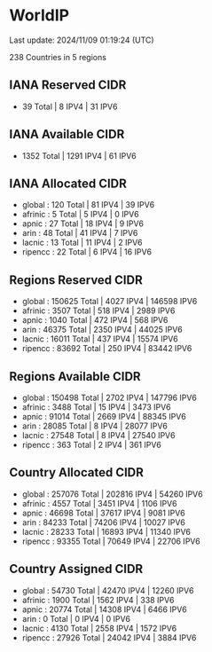 # WorldIP

Last update: 2024/11/09 01:19:24 (UTC)

238 Countries in 5 regions

## IANA Reserved CIDR

- 39 Total | 8 IPV4 | 31 IPV6

## IANA Available CIDR

- 1352 Total | 1291 IPV4 | 61 IPV6

## IANA Allocated CIDR

- global : 120 Total | 81 IPV4 | 39 IPV6
- afrinic : 5 Total | 5 IPV4 | 0 IPV6
- apnic : 27 Total | 18 IPV4 | 9 IPV6
- arin : 48 Total | 41 IPV4 | 7 IPV6
- lacnic : 13 Total | 11 IPV4 | 2 IPV6
- ripencc : 22 Total | 6 IPV4 | 16 IPV6

## Regions Reserved CIDR

- global : 150625 Total | 4027 IPV4 | 146598 IPV6
- afrinic : 3507 Total | 518 IPV4 | 2989 IPV6
- apnic : 1040 Total | 472 IPV4 | 568 IPV6
- arin : 46375 Total | 2350 IPV4 | 44025 IPV6
- lacnic : 16011 Total | 437 IPV4 | 15574 IPV6
- ripencc : 83692 Total | 250 IPV4 | 83442 IPV6

## Regions Available CIDR

- global : 150498 Total | 2702 IPV4 | 147796 IPV6
- afrinic : 3488 Total | 15 IPV4 | 3473 IPV6
- apnic : 91014 Total | 2669 IPV4 | 88345 IPV6
- arin : 28085 Total | 8 IPV4 | 28077 IPV6
- lacnic : 27548 Total | 8 IPV4 | 27540 IPV6
- ripencc : 363 Total | 2 IPV4 | 361 IPV6

## Country Allocated CIDR

- global : 257076 Total | 202816 IPV4 | 54260 IPV6
- afrinic : 4557 Total | 3451 IPV4 | 1106 IPV6
- apnic : 46698 Total | 37617 IPV4 | 9081 IPV6
- arin : 84233 Total | 74206 IPV4 | 10027 IPV6
- lacnic : 28233 Total | 16893 IPV4 | 11340 IPV6
- ripencc : 93355 Total | 70649 IPV4 | 22706 IPV6

## Country Assigned CIDR

- global : 54730 Total | 42470 IPV4 | 12260 IPV6
- afrinic : 1900 Total | 1562 IPV4 | 338 IPV6
- apnic : 20774 Total | 14308 IPV4 | 6466 IPV6
- arin : 0 Total | 0 IPV4 | 0 IPV6
- lacnic : 4130 Total | 2558 IPV4 | 1572 IPV6
- ripencc : 27926 Total | 24042 IPV4 | 3884 IPV6
